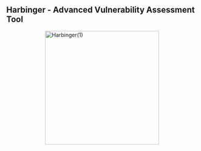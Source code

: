 ## Harbinger - Advanced Vulnerability Assessment Tool

<img src="https://github.com/user-attachments/assets/835b6c70-0404-483c-9420-c19c95f4f234" alt="Harbinger(1)" width="300" style="display: block; margin: 0 auto;"/>
